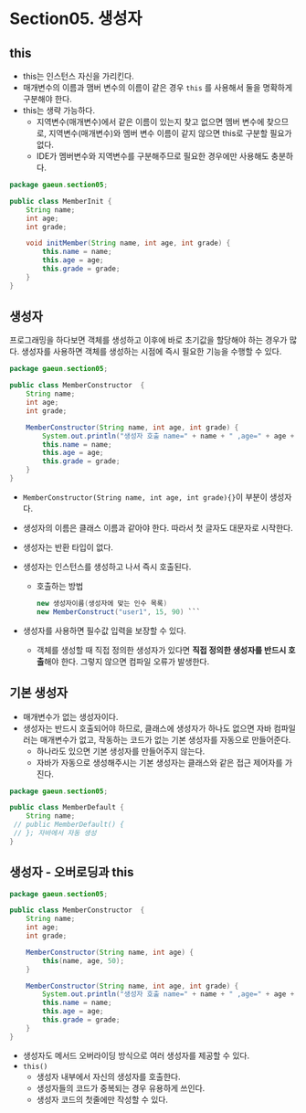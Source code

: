 # Section05. 생성자

## this

- this는 인스턴스 자신을 가리킨다.
- 매개변수의 이름과 맴버 변수의 이름이 같은 경우 `this` 를 사용해서 둘을 명확하게 구분해야 한다.
- this는 생략 가능하다.
    - 지역변수(매개변수)에서 같은 이름이 있는지 찾고 없으면 멤버 변수에 찾으므로, 지역변수(매개변수)와 멤버 변수 이름이 같지 않으면 this로 구분할 필요가 없다.
    - IDE가 멤버변수와 지역변수를 구분해주므로 필요한 경우에만 사용해도 충분하다.

```java
package gaeun.section05;

public class MemberInit {
    String name;
    int age;
    int grade;

    void initMember(String name, int age, int grade) {
        this.name = name;
        this.age = age;
        this.grade = grade;
    }
}

```

## 생성자

프로그래밍을 하다보면 객체를 생성하고 이후에 바로 초기값을 할당해야 하는 경우가 많다. 생성자를 사용하면 객체를 생성하는 시점에 즉시 필요한 기능을 수행할 수 있다.


```java
package gaeun.section05;

public class MemberConstructor  {
    String name;
    int age;
    int grade;

    MemberConstructor(String name, int age, int grade) {
        System.out.println("생성자 호출 name=" + name + " ,age=" + age + " ,grade=" + grade);
        this.name = name;
        this.age = age;
        this.grade = grade;
    }
}

```

- `MemberConstructor(String name, int age, int grade){}`이 부분이 생성자다.
- 생성자의 이름은 클래스 이름과 같아야 한다. 따라서 첫 글자도 대문자로 시작한다.
- 생성자는 반환 타입이 없다.
- 생성자는 인스턴스를 생성하고 나서 즉시 호출된다.
    - 호출하는 방법

        ```java
        new 생성자이름(생성자에 맞는 인수 목록)
        new MemberConstruct("user1", 15, 90) ```
        ```

- 생성자를 사용하면 필수값 입력을 보장할 수 있다.
    - 객체를 생성할 때 직접 정의한 생성자가 있다면 **직접 정의한 생성자를 반드시 호출**해야 한다. 그렇지 않으면 컴파일 오류가 발생한다.

## 기본 생성자

- 매개변수가 없는 생성자이다.
- 생성자는 반드시 호출되어야 하므로, 클래스에 생성자가 하나도 없으면 자바 컴파일러는 매개변수가 없고, 작동하는 코드가 없는 기본 생성자를 자동으로 만들어준다.
    - 하나라도 있으면 기본 생성자를 만들어주지 않는다.
    - 자바가 자동으로 생성해주시는 기본 생성자는 클래스와 같은 접근 제어자를 가진다.

```java
package gaeun.section05;

public class MemberDefault {
    String name;
 // public MemberDefault() {
 // }; 자바에서 자동 생성
}

```

## 생성자 - 오버로딩과 this

```java
package gaeun.section05;

public class MemberConstructor  {
    String name;
    int age;
    int grade;

    MemberConstructor(String name, int age) {
        this(name, age, 50);
    }

    MemberConstructor(String name, int age, int grade) {
        System.out.println("생성자 호출 name=" + name + " ,age=" + age + " ,grade=" + grade);
        this.name = name;
        this.age = age;
        this.grade = grade;
    }
}

```

- 생성자도 메서드 오버라이딩 방식으로 여러 생성자를 제공할 수 있다.
- `this()`
    - 생성자 내부에서 자신의 생성자를 호출한다.
    - 생성자들의 코드가 중복되는 경우 유용하게 쓰인다.
    - 생성자 코드의 첫줄에만 작성할 수 있다.
